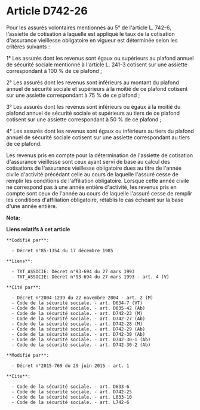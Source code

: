 # Article D742-26

Pour les assurés volontaires mentionnés au 5° de l'article L. 742-6, l'assiette de cotisation à laquelle est appliqué le taux
de la cotisation d'assurance vieillesse obligatoire en vigueur est déterminée selon les critères suivants : 

1° Les assurés dont les revenus sont égaux ou supérieurs au plafond annuel de sécurité sociale mentionné à l'article L. 241-3
cotisent sur une assiette correspondant à 100 % de ce plafond ; 

2° Les assurés dont les revenus sont inférieurs au montant du plafond annuel de sécurité sociale et supérieurs à la moitié de
ce plafond cotisent sur une assiette correspondant à 75 % de ce plafond ; 

3° Les assurés dont les revenus sont inférieurs ou égaux à la moitié du plafond annuel de sécurité sociale et supérieurs au
tiers de ce plafond cotisent sur une assiette correspondant à 50 % de ce plafond ; 

4° Les assurés dont les revenus sont égaux ou inférieurs au tiers du plafond annuel de sécurité sociale cotisent sur une
assiette correspondant au tiers de ce plafond. 

Les revenus pris en compte pour la détermination de l'assiette de cotisation d'assurance vieillesse sont ceux ayant servi de
base au calcul des cotisations de l'assurance vieillesse obligatoire dues au titre de l'année civile d'activité précédant
celle au cours de laquelle l'assuré cesse de remplir les conditions de l'affiliation obligatoire. Lorsque cette année civile
ne correspond pas à une année entière d'activité, les revenus pris en compte sont ceux de l'année au cours de laquelle
l'assuré cesse de remplir les conditions d'affiliation obligatoire, rétablis le cas échéant sur la base d'une année entière.

**Nota:**



**Liens relatifs à cet article**

	**Codifié par**:

	  - Décret n°85-1354 du 17 décembre 1985

	**Liens**:

	  - TXT_ASSOCIE: Décret n°93-694 du 27 mars 1993
	  - TXT_ASSOCIE: Décret n°93-694 du 27 mars 1993 - art. 4 (V)

	**Cité par**:

	  - Décret n°2004-1239 du 22 novembre 2004 - art. 2 (M)
	  - Code de la sécurité sociale. - art. D634-7 (VT)
	  - Code de la sécurité sociale. - art. D635-42 (Ab)
	  - Code de la sécurité sociale. - art. D742-23 (M)
	  - Code de la sécurité sociale. - art. D742-27 (Ab)
	  - Code de la sécurité sociale. - art. D742-28 (M)
	  - Code de la sécurité sociale. - art. D742-29 (Ab)
	  - Code de la sécurité sociale. - art. D742-30 (Ab)
	  - Code de la sécurité sociale. - art. D742-30-1 (Ab)
	  - Code de la sécurité sociale. - art. D742-30-2 (Ab)

	**Modifié par**:

	  - Décret n°2015-769 du 29 juin 2015 - art. 1

	**Cite**:

	  - Code de la sécurité sociale. - art. D633-6
	  - Code de la sécurité sociale. - art. D742-25
	  - Code de la sécurité sociale. - art. L633-10
	  - Code de la sécurité sociale. - art. L742-6
